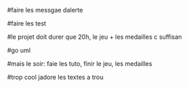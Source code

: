 #faire les messgae dalerte 

#faire les test


#le projet doit durer que 20h, le jeu + les medailles c suffisan

#go uml

#mais le soir: faie les tuto, finir le jeu, les medailles

   
  #trop cool jadore les textes a trou
  
  
  
  
  

